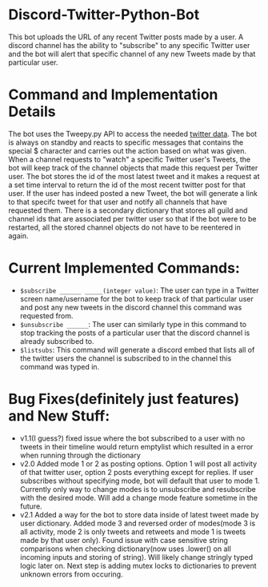 # Discord-Twitter-Python-Bot
This bot uploads the URL of any recent Twitter posts made by a user. A discord channel has the ability to "subscribe" to any specific Twitter user and the bot will alert that specific channel of any new Tweets made by that particular user.

# Command and Implementation Details
The bot uses the Tweepy.py API to access the needed [twitter data](https://twitter.com/). The bot is always on standby and reacts to specific messages that contains the special $ character and carries out the action based on what was given. When a channel requests to "watch" a specific Twitter user's Tweets, the bot will keep track of the channel objects that made this request per Twitter user. The bot stores the id of the most latest tweet and it makes a request at a set time interval to return the id of the most recent twitter post for that user. If the user has indeed posted a new Tweet, the bot will generate a link to that specifc tweet for that user and notify all channels that have requested them. There is a secondary dictionary that stores all guild and channel ids that are associated per twitter user so that if the bot were to be restarted, all the stored channel objects do not have to be reentered in again. 
# Current Implemented Commands:
- `$subscribe ______ _____(integer value)`: The user can type in a Twitter screen name/username for the bot to keep track of that particular user and post any new tweets in the discord channel this command was requested from.
- `$unsubscribe ______`: The user can similarly type in this command to stop tracking the posts of a particular user that the discord channel is already subscribed to.
- `$listsubs`: This command will generate a discord embed that lists all of the twitter users the channel is subscribed to in the channel this command was typed in. 

# Bug Fixes(definitely just features) and New Stuff:
- v1.1(I guess?) fixed issue where the bot subscribed to a user with no tweets in their timeline would return emptylist which resulted in a error when running through the dictionary
- v2.0 Added mode 1 or 2 as posting options. Option 1 will post all activity of that twitter user, option 2 posts everything except for replies. If user subscribes without specifying mode, bot will default that user to mode 1. Currently only way to change modes is to unsubscribe and resubscribe with the desired mode. Will add a change mode feature sometime in the future. 
- v2.1 Added a way for the bot to store data inside of latest tweet made by user dictionary. Added mode 3 and reversed order of modes(mode 3 is all activity, mode 2 is only tweets and retweets and mode 1 is tweets made by that user only). Found issue with case sensitive string comparisons when checking dictionary(now uses .lower() on all incoming inputs and storing of string). Will likely change stringly typed logic later on. Next step is adding mutex locks to dictionaries to prevent unknown errors from occuring. 
